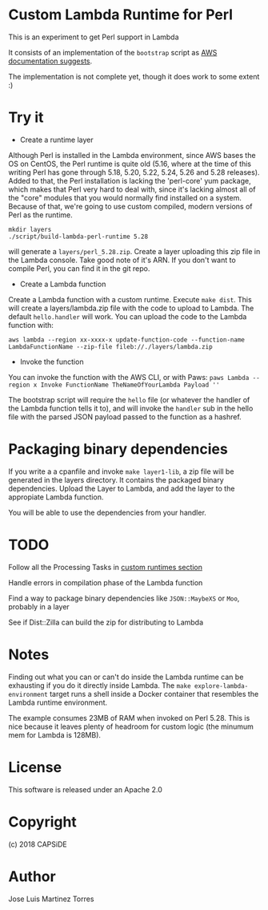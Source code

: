 Custom Lambda Runtime for Perl
==============================

This is an experiment to get Perl support in Lambda

It consists of an implementation of the `bootstrap` script as [AWS documentation suggests](https://docs.aws.amazon.com/lambda/latest/dg/runtimes-api.html).

The implementation is not complete yet, though it does work to some extent :)

Try it
======

 - Create a runtime layer

Although Perl is installed in the Lambda environment, since AWS bases the OS on CentOS, the Perl runtime is quite old (5.16, where at the time of this
writing Perl has gone through 5.18, 5.20, 5.22, 5.24, 5.26 and 5.28 releases). Added to that, the Perl installation is lacking the 'perl-core' yum
package, which makes that Perl very hard to deal with, since it's lacking almost all of the "core" modules that you would normally find installed
on a system. Because of that, we're going to use custom compiled, modern versions of Perl as the runtime.

```
mkdir layers
./script/build-lambda-perl-runtime 5.28
```

will generate a `layers/perl_5.28.zip`. Create a layer uploading this zip file in the Lambda console. Take good note of it's ARN. If you don't want
to compile Perl, you can find it in the git repo.

 - Create a Lambda function

Create a Lambda function with a custom runtime. Execute `make dist`. This will create a layers/lambda.zip file with the code to upload to Lambda. The
default `hello.handler` will work. You can upload the code to the Lambda function with:

```
aws lambda --region xx-xxxx-x update-function-code --function-name LambdaFunctionName --zip-file fileb://./layers/lambda.zip
```

 - Invoke the function

You can invoke the function with the AWS CLI, or with Paws: `paws Lambda --region x Invoke FunctionName TheNameOfYourLambda Payload ''`

The bootstrap script will require the `hello` file (or whatever the handler of the Lambda function tells it to), and will invoke the `handler` sub in 
the hello file with the parsed JSON payload passed to the function as a hashref.

Packaging binary dependencies
=============================

If you write a a cpanfile and invoke `make layer1-lib`, a zip file will be generated in the layers directory. It contains the packaged binary dependencies. Upload the Layer to Lambda, and add the layer to the appropiate Lambda function.

You will be able to use the dependencies from your handler.

TODO
====

Follow all the Processing Tasks in [custom runtimes section](https://docs.aws.amazon.com/lambda/latest/dg/runtimes-custom.html)

Handle errors in compilation phase of the Lambda function

Find a way to package binary dependencies like `JSON::MaybeXS` or `Moo`, probably in a layer

See if Dist::Zilla can build the zip for distributing to Lambda

Notes
=====

Finding out what you can or can't do inside the Lambda runtime can be exhausting if you do it directly inside Lambda. The `make explore-lambda-environment` target 
runs a shell inside a Docker container that resembles the Lambda runtime environment.

The example consumes 23MB of RAM when invoked on Perl 5.28. This is nice because it leaves plenty of headroom for custom logic (the minumum mem for Lambda is 128MB).

License
=======

This software is released under an Apache 2.0

Copyright
=========

(c) 2018 CAPSiDE

Author
======

Jose Luis Martinez Torres



